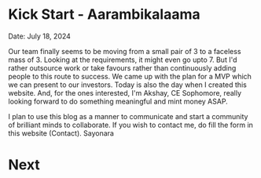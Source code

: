 # Kick Start - Aarambikalaama

Date: July 18, 2024

Our team finally seems to be moving from a small pair of 3 to a faceless mass of 3. Looking at the requirements, it might even go upto 7. But I'd rather outsource work or take favours rather than continuously adding people to this route to success. We came up with the plan for a MVP which we can present to our investors. Today is also the day when I created this website. And, for the ones interested, I'm Akshay, CE Sophomore, really looking forward to do something meaningful and mint money ASAP.

I plan to use this blog as a manner to communicate and start a community of brilliant minds to collaborate. If you wish to contact me, do fill the form in this website (Contact).
Sayonara

# Next

